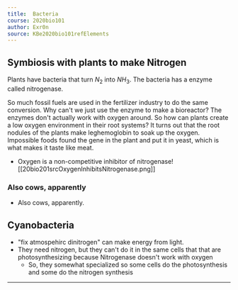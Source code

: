 ```yaml
---
title:  Bacteria
course: 2020bio101
author: Exr0n
source: KBe2020bio101refElements
---
```


## Symbiosis with plants to make Nitrogen
Plants have bacteria that turn $N_2$ into $NH_3$. The bacteria has a enzyme called nitrogenase.

So much fossil fuels are used in the fertilizer industry to do the same conversion. Why can't we just use the enzyme to make a bioreactor? The enzymes don't actually work with oxygen around. So how can plants create a low oxygen environment in their root systems?
It turns out that the root nodules of the plants make leghemoglobin to soak up the oxygen. Impossible foods found the gene in the plant and put it in yeast, which is what makes it taste like meat. 

- Oxygen is a non-competitive inhibitor of nitrogenase![[20bio201srcOxygenInhibitsNitrogenase.png]]

### Also cows, apparently
- Also cows, apparently.

## Cyanobacteria
- "fix atmospehirc dinitrogen" can make energy from light.
- They need nitrogen, but they can't do it in the same cells that that are photosynthesizing because Nitrogenase doesn't work with oxygen
	- So, they somewhat specialized so some cells do the photosynthesis and some do the nitrogen synthesis

---